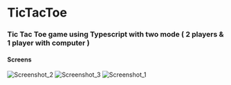 # TicTacToe

### Tic Tac Toe game using Typescript with two mode ( 2 players &amp; 1 player with computer )

#### Screens
![Screenshot_2](https://user-images.githubusercontent.com/54776723/224295671-9707b311-3719-4f88-a81e-44ba7f748d22.png)
![Screenshot_3](https://user-images.githubusercontent.com/54776723/224295693-ada2c1cb-afb5-4015-b435-d7a11e728610.png)
![Screenshot_1](https://user-images.githubusercontent.com/54776723/224295703-3a5f157b-e8d3-4baf-9691-177a6ac0cff8.png)
